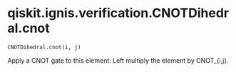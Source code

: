 # qiskit.ignis.verification.CNOTDihedral.cnot

`CNOTDihedral.cnot(i, j)`

Apply a CNOT gate to this element. Left multiply the element by CNOT\_\{i,j}.

